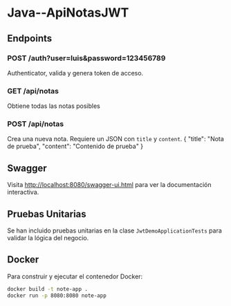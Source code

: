 # Java--ApiNotasJWT

## Endpoints

### POST /auth?user=luis&password=123456789
Authenticator, valida y genera token de acceso.

### GET /api/notas
Obtiene todas las notas posibles

### POST /api/notas
Crea una nueva nota. Requiere un JSON con `title` y `content`.
{
  "title": "Nota de prueba",
  "content": "Contenido de prueba"
}

## Swagger
Visita [http://localhost:8080/swagger-ui.html](http://localhost:8080/swagger-ui.html) para ver la documentación interactiva.

## Pruebas Unitarias
Se han incluido pruebas unitarias en la clase `JwtDemoApplicationTests` para validar la lógica del negocio.

## Docker
Para construir y ejecutar el contenedor Docker:

```sh
docker build -t note-app .
docker run -p 8080:8080 note-app